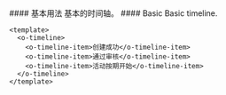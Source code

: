 <cn>
#### 基本用法
基本的时间轴。
</cn>

<us>
#### Basic
Basic timeline.
</us>

```vue
<template>
  <o-timeline>
    <o-timeline-item>创建成功</o-timeline-item>
    <o-timeline-item>通过审核</o-timeline-item>
    <o-timeline-item>活动按期开始</o-timeline-item>
  </o-timeline>
</template>
```
